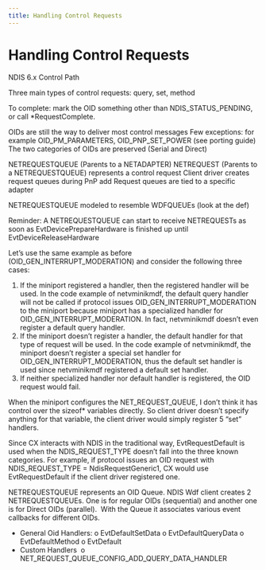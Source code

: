 ```yaml
---
title: Handling Control Requests
---
```


# Handling Control Requests

NDIS 6.x Control Path

Three main types of control requests: query, set, method

To complete: mark the OID something other than NDIS_STATUS_PENDING, or call *RequestComplete.


OIDs are still the way to deliver most control messages
Few exceptions: for example OID_PM_PARAMETERS, OID_PNP_SET_POWER (see porting guide)
The two categories of OIDs are preserved (Serial and Direct)

NETREQUESTQUEUE (Parents to a NETADAPTER)
NETREQUEST (Parents to a NETREQUESTQUEUE) represents a control request
Client driver creates request queues during PnP add
Request queues are tied to a specific adapter

NETREQUESTQUEUE modeled to resemble WDFQUEUEs (look at the def)

Reminder: A NETREQUESTQUEUE can start to receive NETREQUESTs as soon as EvtDevicePrepareHardware is finished up until EvtDeviceReleaseHardware


Let’s use the same example as before (OID_GEN_INTERRUPT_MODERATION) and consider the following three cases:
1)	If the miniport registered a handler, then the registered handler will be used. In the code example of netvminikmdf, the default query handler will not be called if protocol issues OID_GEN_INTERRUPT_MODERATION to the miniport because miniport has a specialized handler for OID_GEN_INTERRUPT_MODERATION. In fact, netvminikmdf doesn’t even register a default query handler.
2)	If the miniport doesn’t register a handler, the default handler for that type of request will be used. In the code example of netvminikmdf, the miniport doesn’t register a special set handler for OID_GEN_INTERRUPT_MODERATION, thus the default set handler is used since netvminikmdf registered a default set handler.
3)	If neither specialized handler nor default handler is registered, the OID request would fail.

When the miniport configures the NET_REQUEST_QUEUE, I don’t think it has control over the sizeof* variables directly. So client driver doesn’t specify anything for that variable, the client driver would simply register 5 “set” handlers.

Since CX interacts with NDIS in the traditional way, EvtRequestDefault is used when the NDIS_REQUEST_TYPE doesn’t fall into the three known categories. For example, if protocol issues an OID request with NDIS_REQUEST_TYPE = NdisRequestGeneric1, CX would use EvtRequestDefault if the client driver registered one.

NETREQUESTQUEUE represents an OID Queue. NDIS Wdf client creates 2 NETREQUESTQUEUEs. One is for regular OIDs (sequential) and another one is for Direct OIDs (parallel).  
With the Queue it associates various event callbacks for different OIDs.  
* General Oid Handlers: 
o EvtDefaultSetData 
o EvtDefaultQueryData 
o EvtDefaultMethod 
o EvtDefault 
* Custom Handlers  
o NET_REQUEST_QUEUE_CONFIG_ADD_QUERY_DATA_HANDLER
